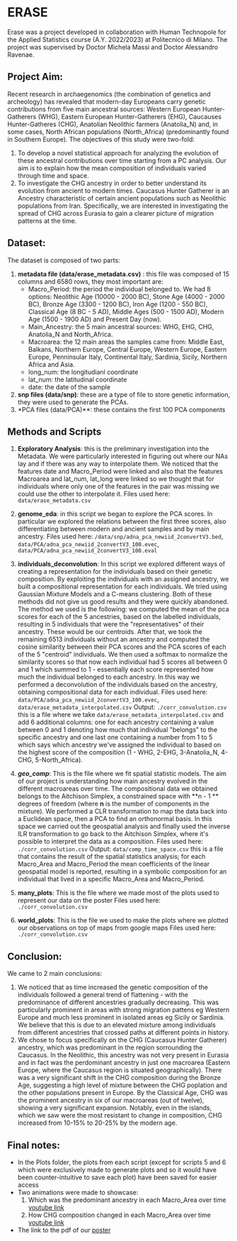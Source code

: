 # ERASE 
Erase was a project developed in collaboration with Human Technopole for the Applied Statistics course (A.Y. 2022/2023) at Politecnico di Milano. The project was supervised by Doctor Michela Massi and Doctor Alessandro Ravenae. 

## Project Aim:
Recent research in archaegenomics (the combination of genetics and archeology) has revealed that modern-day Europeans carry genetic contributions from five main ancestral sources: Western European Hunter-Gatherers (WHG), Eastern European Hunter-Gatherers (EHG), Caucauses Hunter-Gatheres (CHG), Anatolian Neolithic farmers (Anatolia_N) and, in some cases, North African populations (North_Africa) (predominantly found in Southern Europe). The objectives of this study were two-fold:  
1. To develop a novel statistical approach for analyzing the evolution of these ancestral contributions over time starting from a PC analysis. Our aim is to explain how the mean composition of individuals varied through time and space.
2. To investigate the CHG ancestry in order to better understand its evolution from ancient to modern times. Caucasus Hunter Gatherer is an Ancestry characteristic of certain ancient populations such as Neolithic populations from Iran. Specifically, we are interested in investigating the spread of CHG across Eurasia to gain a clearer picture of migration patterns at the time.

## Dataset: 
The dataset is composed of two parts:  
1. **metadata file (data/erase_metadata.csv)** : this file was composed of 15 columns and 6580 rows, they most important are:
   - Macro_Period: the period the individual belonged to. We had 8 options: Neolithic Age (10000 - 2000 BC), Stone Age (4000 - 2000 BC), Bronze Age (3300 - 1200 BC), Iron Age (1200 - 550 BC), Classical Age (8 BC - 5 AD), Middle Ages (500 - 1500 AD), Modern Age (1500 - 1900 AD) and Present Day (now). 
   - Main_Ancestry: the 5 main ancestral sources: WHG, EHG, CHG, Anatolia_N and North_Africa.
   - Macroarea: the 12 main areas the samples came from: Middle East, Balkans, Northern Europe, Central Europe, Western Europe, Eastern Europe, Penninsular Italy, Continental Italy, Sardinia, Sicily, Northern Africa and Asia. 
   - long_num: the longitudianl coordinate
   - lat_num: the latitudinal coordinate
   - date: the date of the sample
2. **snp files (data/snp)**: these are a type of file to store genetic information, they were used to generate the PCAs.
3. *PCA files (data/PCA)**: these contains the first 100 PCA components

## Methods and Scripts
1. **Exploratory Analysis**: this is the preliminary investigation into the Metadata. We were particularly interested in figuring out where our NAs lay and if there was any way to interpolate them. We noticed that the features date and Macro_Period were linked and also that the features Macroarea and lat_num, lat_long were linked so we thought that for individuals where only one of the features in the pair was missing we could use the other to interpolate it.
Files used here: ```data/erase_metadata.csv```

2. **genome_eda**: in this script we began to explore the PCA scores. In particular we explored the relations between the first three scores, also differentiating between modern and ancient samples and by main ancestry. 
Files used here: ```/data/snp/adna_pca_newiid_2convertV3.bed```, ```data/PCA/adna_pca_newiid_2convertV3_100.evec```, ```data/PCA/adna_pca_newiid_2convertV3_100.eval```

3. **individuals_deconvolution**: In this script we explored different ways of creating a representation for the individuals based on their genetic composition. By exploiting the individuals with an assigned ancestry, we built a compositional representation for each individuals. We tried using Gaussian Mixture Models and a C-means clustering. Both of these methods did not give us good results and they were quickly abandoned. 
The method we used is the following: we computed the mean of the pca scores for each of the 5 ancestries, based on the labelled individuals, resulting in 5 individuals that were the "representatives" of their ancestry. These would be our centroids. 
After that, we took the remaining 6513 individuals without an ancestry and computed the cosine similarity
between their PCA scores and the PCA scores of each of the 5 "centroid" individuals. We then used a 
softmax to normalize the similarity scores so that now each individual had 5 scores all between 0 and 1
which summed to 1 - essentially each score represented how much the individual belonged to each ancestry. 
In this way we performed a deconvolution of the individuals based on the ancestry, obtaining compositional data for each individual.
Files used here: ```data/PCA/adna_pca_newiid_2convertV3_100.evec```, ```data/erase_metadata_interpolated.csv```
Output: ```./corr_convolution.csv``` this is a file where we take ```data/erase_metadata_interpolated.csv``` and add 6 additional columns: one for each ancestry containing a value between 0 and 1 denoting how much that individual "belongs" to the specific ancestry and one last one containing a number from 1 to 5 which says which ancestry we've assigned the individual to based on the highest score of the composition (1 - WHG, 2-EHG, 3-Anatolia_N, 4-CHG, 5-North_Africa). 

4. ***geo_comp***: This is the file where we fit spatial statistic models. The aim of our project is understanding how main ancestry evolved in the different macroareas over time. The compositional data we obtained belongs to the Aitchison Simplex, a constrained space with **n - 1 ** degrees of freedom (where **n** is the number of components in the mixture). 
We performed a CLR transformation to map the data back into a Euclidean space, then a PCA to find an orthonormal basis. In this space we carried out the geospatial analysis and finally used the inverse ILR transformation to go back to the  Aitchison Simplex, where it's possible to interpret the data as a composition. 
Files used here: ```./corr_convolution.csv```
Output: ```data/comp_time_space.csv``` this is a file that contains the result of the spatial statistics analysis; for each Macro_Area and Macro_Period the mean coefficients of the linear geospatial model is reported, resulting in a symbolic composition for an individual that lived in a specific Macro_Area and Macro_Period.

5. **many_plots**: This is the file where we made most of the plots used to represent our data on the poster
Files used here: ```./corr_convolution.csv```

6. **world_plots**: This is the file we used to make the plots where we plotted our observations on top of maps from google maps
Files used here: ```./corr_convolution.csv```

## Conclusion:
We came to 2 main conclusions: 
1. We noticed that as time increased the genetic composition of the individuals followed a general trend of flattening - with the predominance of different ancestries gradually decreasing. This was particularly prominent in areas with strong migration pattens eg Western Europe and much less prominent in isolated areas eg Sicily or Sardinia. We believe that this is due to an elevated mixture among individuals from different ancestries that crossed paths at different points in history.
2. We chose to focus specifically on the CHG (Caucasus Hunter Gatherer) ancestry, which was predominant in the region sorrounding the Caucasus. In the Neolithic, this ancestry was not very present in Eurasia and in fact was the perdominant ancestry in just one macroarea (Eastern Europe, where the Caucasus region is situated geographically). There was a very significant shift in the CHG composition during the Bronze Age, suggesting a high level of mixture between the CHG poplation and the other populations present in Europe. By the Classical Age, CHG was the prominent ancestry in six of our macroareas (out of twelve), showing a very significant expansion. Notably, even in the islands, which we saw were the most resistant to change in composition, CHG increased from 10-15% to 20-25% by the modern age.

## Final notes: 
- In the Plots folder, the plots from each script (except for scripts 5 and 6 which were exclusively made to generate plots and so it would have been counter-intuitive to save each plot) have been saved for easier access
- Two animations were made to showcase:
     1. Which was the predominant ancestry in each Macro_Area over time [youtube link](https://www.youtube.com/watch?v=xGQ-XL5xd68)
     2. How CHG composition changed in each Macro_Area over time [youtube link](https://www.youtube.com/watch?v=VSL53vpeXYM)
- The link to the pdf of our [poster](https://www.dropbox.com/scl/fi/0gbapieyx1j0i9q8etmwu/APPLIED-STATISTICS-FINAL-84.1-118.9cm.pdf?rlkey=316mg3jez6vws31b9vejmb3xv&dl=0)





